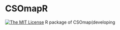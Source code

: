 # CSOmapR
[![The MIT License](https://img.shields.io/badge/license-MIT-orange.svg)](https://github.com/lijxug/CSOmapR/blob/master/LICENSE)
R package of CSOmap(developing
